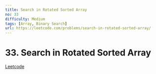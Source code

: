 ```yaml
---
title: Search in Rotated Sorted Array
no: 33
difficulty: Medium
tags: [Array, Binary Search]
url: https://leetcode.com/problems/search-in-rotated-sorted-array/
---
```


# 33. Search in Rotated Sorted Array

[Leetcode](https://leetcode.com/problems/search-in-rotated-sorted-array/)

